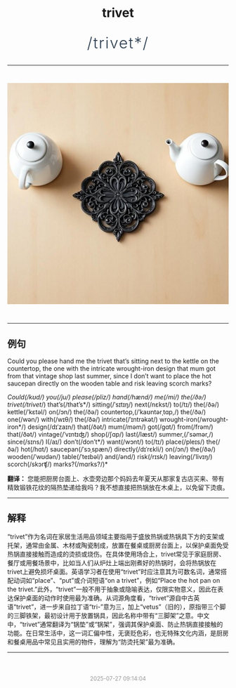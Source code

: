 <div align="center">

# trivet

<div style="margin: 30px 0;">
<h1 style="font-size: 2.5em; font-weight: 300; letter-spacing: 2px; margin: 0; color: #2c3e50;">
/trivet*/
</h1>
</div>

</div>

---

<div align="center" style="margin: 40px 0;">

![trivet](images/trivet.png)

</div>

---

## 例句

Could you please hand me the trivet that’s sitting next to the kettle on the countertop, the one with the intricate wrought-iron design that mum got from that vintage shop last summer, since I don’t want to place the hot saucepan directly on the wooden table and risk leaving scorch marks?

*Could(/kʊd/) you(/ju/) please(/pliz/) hand(/hænd/) me(/mi/) the(/ðə/) trivet(/trivet*/) that’s(/that’s*/) sitting(/ˈsɪtɪŋ/) next(/nɛkst/) to(/tɪ/) the(/ðə/) kettle(/ˈkɛtəl/) on(/ɔn/) the(/ðə/) countertop,(/ˈkaʊntərˌtɑp,/) the(/ðə/) one(/wən/) with(/wɪθ/) the(/ðə/) intricate(/ˈɪntrəkət/) wrought-iron(/wrought-iron*/) design(/dɪˈzaɪn/) that(/ðət/) mum(/məm/) got(/gɑt/) from(/frəm/) that(/ðət/) vintage(/ˈvɪntɪʤ/) shop(/ʃɑp/) last(/læst/) summer,(/ˈsəmər,/) since(/sɪns/) I(/aɪ/) don’t(/don’t*/) want(/wɔnt/) to(/tɪ/) place(/pleɪs/) the(/ðə/) hot(/hɑt/) saucepan(/ˈsɔˌspæn/) directly(/dɪˈrɛkli/) on(/ɔn/) the(/ðə/) wooden(/ˈwʊdən/) table(/ˈteɪbəl/) and(/ənd/) risk(/rɪsk/) leaving(/ˈlivɪŋ/) scorch(/skɔrʧ/) marks?(/mɑrks?/)*

**翻译：** 您能把厨房台面上、水壶旁边那个妈妈去年夏天从那家复古店买来、带有精致锻铁花纹的隔热垫递给我吗？我不想直接把热锅放在木桌上，以免留下烫痕。

---

## 解释

“trivet”作为名词在家居生活用品领域主要指用于盛放热锅或热锅具下方的支架或托架，通常由金属、木材或陶瓷制成，放置在餐桌或厨房台面上，以保护桌面免受热锅直接接触而造成的烫损或烧伤。在具体使用场合上，trivet常见于家庭厨房、餐厅或用餐场景中，比如当人们从炉灶上端出刚煮好的热锅时，会将热锅放在trivet上避免损坏桌面。英语学习者在使用“trivet”时应注意其为可数名词，通常搭配动词如“place”、“put”或介词短语“on a trivet”，例如“Place the hot pan on the trivet.”此外，“trivet”一般不用于抽象或隐喻表达，仅限实物意义，因此在表达保护桌面的动作时使用最为准确。从词源角度看，“trivet”源自中古英语“trivet”，进一步来自拉丁语“tri-”意为三，加上“vetus”（旧的），原指带三个脚的三脚铁架，最初设计用于放置锅具，因此名称中带有“三脚架”之意。中文中，“trivet”通常翻译为“锅垫”或“锅架”，强调其保护桌面、防止热锅直接接触的功能。在日常生活中，这一词汇偏中性，无褒贬色彩，也无特殊文化内涵，是厨房和餐桌用品中常见且实用的物件，理解为“防烫托架”最为准确。


---

<div align="center" style="margin-top: 50px;">
<small style="color: #999; font-size: 0.9em;">2025-07-27 09:14:04</small>
</div>
